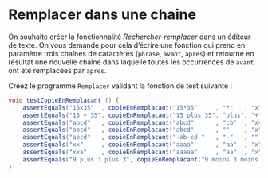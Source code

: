 # Remplacer dans une chaine

On souhaite créer la fonctionnalité *Rechercher-remplacer* dans un éditeur de texte. On vous demande pour cela d’écrire une fonction qui prend en paramètre trois chaînes de caractères (`phrase`, `avant`, `apres`) et retourne en résultat une nouvelle chaîne dans laquelle toutes les occurrences de `avant` ont été remplacées par `apres`.

Créez le programme `Remplacer` validant la fonction de test suivante :
```java
void testCopieEnRemplacant () {
    assertEquals("15x35"  , copieEnRemplacant("15*35"     , "*"   , "x"));
    assertEquals("15 + 35", copieEnRemplacant("15 plus 35", "plus", "+"));
    assertEquals("abcd"   , copieEnRemplacant("abcd"      , "cb"  , "xy"));
    assertEquals("abcd"   , copieEnRemplacant("abcd"      , ""    , "x"));
    assertEquals("abcd"   , copieEnRemplacant("-ab-cd-"   , "-"   , ""));
    assertEquals("xx"     , copieEnRemplacant("aaaa"      , "aa"  , "x"));
    assertEquals("xxa"    , copieEnRemplacant("aaaaa"     , "aa"  , "x"));
    assertEquals("9 plus 3 plus 3", copieEnRemplacant("9 moins 3 moins 3", "moins", "plus"));
}
```
